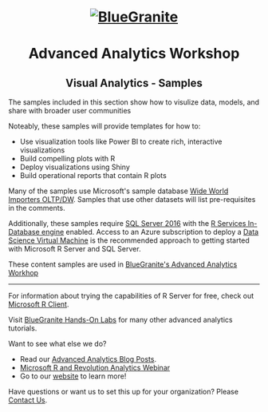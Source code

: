 <head>
<h1 align="center">
  <a href = "http://www.blue-granite.com"><img src="https://www.blue-granite.com/hs-fs/hub/257922/file-2333776730-png/IMG_2015/Blue-Granite-Logo.png?t=1487021913995&width=758&name=Blue-Granite-Logo.png" alt="BlueGranite"></a>
</h1>
<h1 align="center">Advanced Analytics Workshop</h1>
<h2 align="center">Visual Analytics - Samples</h2>
</head>

The samples included in this section show how to visulize data, models, and share with broader user communities

Noteably, these samples will provide templates for how to:

* Use visualization tools like Power BI to create rich, interactive visualizations
* Build compelling plots with R
* Deploy visualizations using Shiny
* Build operational reports that contain R plots

Many of the samples use Microsoft's sample database [Wide World Importers OLTP/DW](https://github.com/Microsoft/sql-server-samples/). Samples that use other datasets will list pre-requisites in the comments. 

Additionally, these samples require [SQL Server 2016](https://www.microsoft.com/en-us/sql-server/sql-server-2016) with the [R Services In-Database engine](https://msdn.microsoft.com/en-us/library/mt696069.aspx) enabled. Access to an Azure subscription to deploy a [Data Science Virtual Machine](https://azuremarketplace.microsoft.com/en-us/marketplace/apps/microsoft-ads.standard-data-science-vm) is the recommended approach to getting started with Microsoft R Server and SQL Server.

These content samples are used in [BlueGranite's Advanced Analytics Workhop](http://www.blue-granite.com/advanced-analytics-workshop)

-----------------------------------------------------------------------------

For information about trying the capabilities of R Server for free, check out [Microsoft R Client](https://msdn.microsoft.com/en-us/microsoft-r/r-client-get-started).
 
Visit [BlueGranite Hands-On Labs](https://www.blue-granite.com/resources/topic/labs) for many other advanced analytics tutorials.

Want to see what else we do?
* Read our [Advanced Analytics Blog Posts](https://www.blue-granite.com/blog/topic/advanced-analytics).
* [Microsoft R and Revolution Analytics Webinar](https://www.blue-granite.com/overview-advanced-analytics-webinar-june-2016)
* Go to our [website](http://www.blue-granite.com/) to learn more!

Have questions or want us to set this up for your organization? Please [Contact Us](https://www.blue-granite.com/contact-us).
